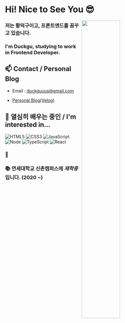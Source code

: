 # Hi! Nice to See You 😎

<img align="right" src="https://user-images.githubusercontent.com/99023957/166260800-7a7adcc7-a208-441f-b8ad-f970bc429f89.jpg" width="50%" height="50%"></img>

### 저는 황덕구이고, 프론트엔드를 꿈꾸고 있습니다.
### I'm Duckgu, studying to work in Frontend Developer.


## 📫 Contact / Personal Blog

  - Email : duckguuus@gmail.com

  - [Personal Blog(Velog)](https://velog.io/@duckgus)
 
 

## 🦅 열심히 배우는 중인 / I'm interested in...

![HTML5](https://img.shields.io/badge/-HTML5-F05032?style=for-the-badge&logo=html5&logoColor=ffffff)
![CSS3](https://img.shields.io/badge/-CSS3-007ACC?style=for-the-badge&logo=css3)
![JavaScript](https://img.shields.io/badge/-JavaScript-%23F7DF1C?style=for-the-badge&logo=javascript&logoColor=000000&labelColor=%23F7DF1C&color=%23FFCE5A)
![Node](https://img.shields.io/badge/-Nodejs-43853d?style=for-the-badge&logo=Node.js&logoColor=white)
![TypeScript](https://img.shields.io/badge/-TypeScript-007ACC?style=for-the-badge&logo=typescript&logoColor=white)
![React](https://img.shields.io/badge/-React-222222?style=for-the-badge&logo=react)

### 🌈 

### 📚 연세대학교 신촌캠퍼스에 *__재학중__* 입니다. (2020 ~)
  

<!---
Randy-Hwang/Randy-Hwang is a ✨ special ✨ repository because its `README.md` (this file) appears on your GitHub profile.
You can click the Preview link to take a look at your changes.
--->
